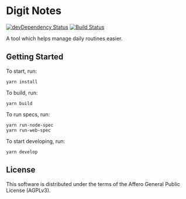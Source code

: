 # Digit Notes

[![devDependency Status](https://david-dm.org/gedbac/digit-notes/dev-status.svg)](https://david-dm.org/gedbac/digit-notes#info=devDependencies)
[![Build Status](https://secure.travis-ci.org/gedbac/digit-notes.svg)](http://travis-ci.org/gedbac/digit-notes)

A tool which helps manage daily routines easier.

## Getting Started

To start, run:

    yarn install

To build, run:

    yarn build

To run specs, run:

    yarn run-node-spec
    yarn run-web-spec

To start developing, run:

    yarn develop

## License

This software is distributed under the terms of the Affero General Public License (AGPLv3).